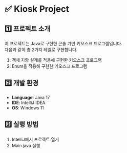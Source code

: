 # ✅ Kiosk Project

## 1️⃣ 프로젝트 소개

이 프로젝트는 Java로 구현한 콘솔 기반 키오스크 프로그램입니다.</br>
다음과 같이 총 2가지 레벨로 구현합니다.

1. 객체 지향 설계를 적용해 구현한 키오스크 프로그램
2. Enum을 적용해 구현한 키오스크 프로그램

## 2️⃣ 개발 환경

- **Language**: Java 17
- **IDE**: IntelliJ IDEA
- **OS**: Windows 11

## 3️⃣ 실행 방법

1. IntelliJ에서 프로젝트 열기
2. Main.java 실행
